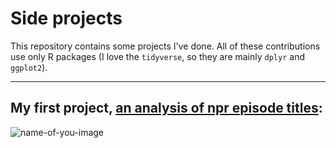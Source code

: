 # Side projects

This repository contains some projects I've done. All of these contributions use only R packages (I love the `tidyverse`, so they are mainly `dplyr` and `ggplot2`).

-----------
## My first project, [an analysis of npr episode titles](https://github.com/katchia/projects/tree/main/npr%20text%20analysis):
![name-of-you-image](https://github.com/katchia/projects/blob/main/npr%20text%20analysis/nprplot2.png?raw=true)
